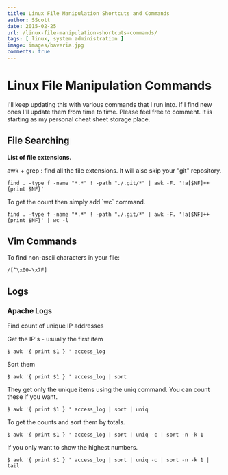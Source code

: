 ```yaml
---
title: Linux File Manipulation Shortcuts and Commands
author: SScott
date: 2015-02-25
url: /linux-file-manipulation-shortcuts-commands/
tags: [ linux, system administration ]
image: images/baveria.jpg
comments: true
---
```

# Linux File Manipulation Commands

I'll keep updating this with various commands that I run into. If I find new ones I'll update them from time to time. Please feel free to comment. It is starting as my personal cheat sheet storage place.

## File Searching

**List of file extensions.**

awk + grep : find all the file extensions. It will also skip your "git" repository.

`find . -type f -name "*.*" ! -path "./.git/*" | awk -F. '!a[$NF]++{print $NF}'`

To get the count then simply add \`wc\` command.

`find . -type f -name "*.*" ! -path "./.git/*" | awk -F. '!a[$NF]++{print $NF}' | wc -l`

## Vim Commands

To find non-ascii characters in your file:

`/[^\x00-\x7F]`

## Logs

### Apache Logs

Find count of unique IP addresses

Get the IP's - usually the first item

`$ awk '{ print $1 } ' access_log`

Sort them

`$ awk '{ print $1 } ' access_log | sort`

They get only the unique items using the uniq command. You can count these if you want.

`$ awk '{ print $1 } ' access_log | sort | uniq`

To get the counts and sort them by totals.

`$ awk '{ print $1 } ' access_log | sort | uniq -c | sort -n -k 1`

If you only want to show the highest numbers.

`$ awk '{ print $1 } ' access_log | sort | uniq -c | sort -n -k 1 | tail`
